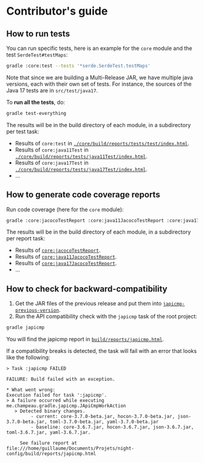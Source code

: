 # Contributor's guide

## How to run tests

You can run specific tests, here is an example for the `core` module and the test `SerdeTest#testMaps`:

```sh
gradle :core:test --tests '*serde.SerdeTest.testMaps'
```

Note that since we are building a Multi-Release JAR, we have multiple java versions, each with their own set of tests.
For instance, the sources of the Java 17 tests are in `src/test/java17`.

To **run all the tests**, do:
```sh
gradle test-everything
```

The results will be in the build directory of each module, in a subdirectory per test task:
- Results of `core:test` in [`./core/build/reports/tests/test/index.html`](./core/build/reports/tests/test/index.html).
- Results of `core:java11Test` in [`./core/build/reports/tests/java11Test/index.html`](./core/build/reports/tests/java11Test/index.html).
- Results of `core:java17Test` in [`./core/build/reports/tests/java17Test/index.html`](./core/build/reports/tests/java17Test/index.html).
- ...

## How to generate code coverage reports

Run code coverage (here for the `core` module):
```sh
gradle :core:jacocoTestReport :core:java11JacocoTestReport :core:java17JacocoTestReport
```

The results will be in the build directory of each module, in a subdirectory per report task:
- Results of [`core:jacocoTestReport`](./core/build/reports/jacoco/test/html/index.html).
- Results of [`core:java11JacocoTestReport`](./core/build/reports/jacoco/java11JacocoTestReport/html/index.html).
- Results of [`core:java17JacocoTestReport`](./core/build/reports/jacoco/java17JacocoTestReport/html/index.html).
- ...

## How to check for backward-compatibility

1. Get the JAR files of the previous release and put them into [`japicmp-previous-version`](./japicmp-previous-version).
2. Run the API compatibility check with the `japicmp` task of the root project:

```sh
gradle japicmp
```

You will find the japicmp report in [`build/reports/japicmp.html`](./build/reports/japicmp.html).

If a compatibility breaks is detected, the task will fail with an error that looks like the following:

```
> Task :japicmp FAILED

FAILURE: Build failed with an exception.

* What went wrong:
Execution failed for task ':japicmp'.
> A failure occurred while executing me.champeau.gradle.japicmp.JApiCmpWorkAction
   > Detected binary changes.
         - current: core-3.7.0-beta.jar, hocon-3.7.0-beta.jar, json-3.7.0-beta.jar, toml-3.7.0-beta.jar, yaml-3.7.0-beta.jar
         - baseline: core-3.6.7.jar, hocon-3.6.7.jar, json-3.6.7.jar, toml-3.6.7.jar, yaml-3.6.7.jar.

     See failure report at file:///home/guillaume/Documents/Projets/night-config/build/reports/japicmp.html
```
